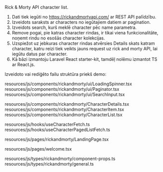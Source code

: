 Rick & Morty API character list.

1. Dati tiek iegūti no https://rickandmortyapi.com/ ar REST API palīdzību.
2. Izveidots saraksts ar characters no iegūtajiem datiem ar pagination.
3. Izveidots search, kurš meklē character pēc name parametra.
4. Remove pogai, pie katras character rindas, ir tikai viena funkcionalitāte, noņemt rindu no esošās character kolekcijas.
5. Uzspiežot uz jebkuras character rindas atvērsies Details skats katram character, katru reizi tiek veikts jauns request uz rick and morty API, lai iegūtu datus par character.
6. Kā bāzi izmantoju Laravel React starter-kit, tamdēļ nolēmu izmantot TS ar React.js.

Izveidoto vai rediģēto failu struktūra priekš demo:

resources/js/components/rickandmorty/ui/LoadingSpinner.tsx
resources/js/components/rickandmorty/ui/Paginator.tsx
resources/js/components/rickandmorty/ui/SearchInput.tsx

resources/js/components/rickandmorty/CharacterDetails.tsx
resources/js/components/rickandmorty/CharacterItem.tsx
resources/js/components/rickandmorty/CharacterList.tsx

resources/js/hooks/useCharacterFetch.ts
resources/js/hooks/useCharacterPagedListFetch.ts

resources/js/pages/rickandmorty/LandingPage.tsx

resources/js/pages/welcome.tsx

resources/js/types/rickandmorty/component-props.ts
resources/js/types/rickandmorty/general.ts
